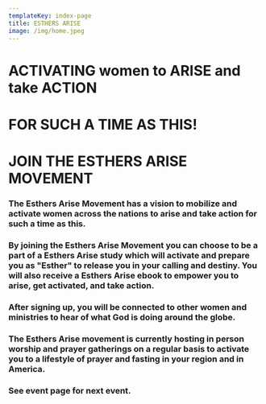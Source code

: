```yaml
---
templateKey: index-page
title: ESTHERS ARISE
image: /img/home.jpeg
---
```

# ACTIVATING women to ARISE and take ACTION

# FOR SUCH A TIME AS THIS!</span>



# JOIN THE ESTHERS ARISE MOVEMENT

### The Esthers Arise Movement has a vision to mobilize and activate women across the nations to arise and take action for such a time as this.

### By joining the Esthers Arise Movement you can choose to be a part of a  Esthers Arise study which will activate and prepare you as  "Esther" to release you in your calling and destiny.  You will  also receive a Esthers Arise ebook to empower you to arise, get activated, and take action.

### After signing up, you will be connected to other women and ministries to hear of what God is doing around the globe.

### The Esthers Arise movement is currently hosting in person worship and prayer gatherings on a regular basis to activate you to a lifestyle of prayer and fasting in your region and in America.

### See event page for next event.
